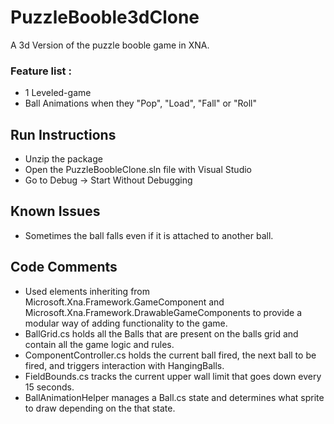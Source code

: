 # PuzzleBooble3dClone #

A 3d Version of the puzzle booble game in XNA.

### Feature list : ###

- 1 Leveled-game 
- Ball Animations when they "Pop", "Load", "Fall" or "Roll"

## Run Instructions ##

- Unzip the package
- Open the PuzzleBoobleClone.sln file with Visual Studio
- Go to Debug -> Start Without Debugging

## Known Issues ##

- Sometimes the ball falls even if it is attached to another ball.

## Code Comments ##

- Used elements inheriting from Microsoft.Xna.Framework.GameComponent and Microsoft.Xna.Framework.DrawableGameComponents to provide a modular way of adding functionality to the game.
- BallGrid.cs holds all the Balls that are present on the balls grid and contain all the game logic and rules.
- ComponentController.cs holds the current ball fired, the next ball to be fired, and triggers interaction with HangingBalls.
- FieldBounds.cs tracks the current upper wall limit that goes down every 15 seconds.
- BallAnimationHelper manages a Ball.cs state and determines what sprite to draw depending on the that state.